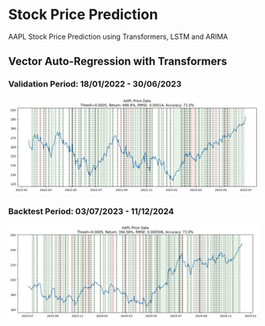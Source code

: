 # Stock Price Prediction
AAPL Stock Price Prediction using Transformers, LSTM and ARIMA

## Vector Auto-Regression with Transformers
### Validation Period: 18/01/2022 - 30/06/2023
![Transformer Model Validation Results](images/transformer_validation.png "Transformer Model Validation Results")
### Backtest Period: 03/07/2023 - 11/12/2024
![Transformer Model Backtest Results](images/transformer_backtest.png "Transformer Model Backtest Results")